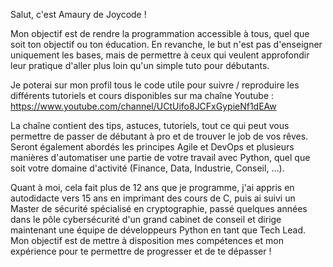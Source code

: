 Salut, c'est Amaury de Joycode !

Mon objectif est de rendre la programmation accessible à tous, quel que soit ton objectif ou ton éducation.
En revanche, le but n'est pas d'enseigner uniquement les bases, mais de permettre à ceux qui veulent approfondir leur pratique d'aller plus loin qu'un simple tuto pour débutants.

Je poterai sur mon profil tous le code utile pour suivre / reproduire les différents tutoriels et cours disponibles sur ma chaîne Youtube : https://www.youtube.com/channel/UCtUifo8JCFxGypieNf1dEAw

La chaîne contient des tips, astuces, tutoriels, tout ce qui peut vous permettre de passer de débutant à pro et de trouver le job de vos rêves. 
Seront également abordés les principes Agile et DevOps et plusieurs manières d'automatiser une partie de votre travail avec Python, quel que soit votre domaine d'activité (Finance, Data, Industrie, Conseil, ...).

Quant à moi, cela fait plus de 12 ans que je programme, j'ai appris en autodidacte vers 15 ans en imprimant des cours de C, puis ai suivi un Master de sécurité spécialisé en cryptographie, passé quelques années dans le pôle cybersécurité d'un grand cabinet de conseil et dirige maintenant une équipe de développeurs Python en tant que Tech Lead.
Mon objectif est de mettre à disposition mes compétences et mon expérience pour te permettre de progresser et de te dépasser !
